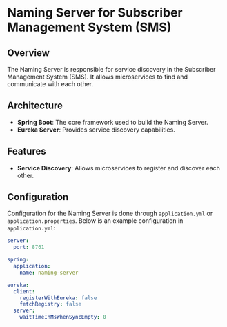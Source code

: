 # Naming Server for Subscriber Management System (SMS)

## Overview

The Naming Server is responsible for service discovery in the Subscriber Management System (SMS). It allows microservices to find and communicate with each other.

## Architecture

- **Spring Boot**: The core framework used to build the Naming Server.
- **Eureka Server**: Provides service discovery capabilities.

## Features

- **Service Discovery**: Allows microservices to register and discover each other.



## Configuration

Configuration for the Naming Server is done through `application.yml` or `application.properties`. Below is an example configuration in `application.yml`:

```yaml
server:
  port: 8761

spring:
  application:
    name: naming-server

eureka:
  client:
    registerWithEureka: false
    fetchRegistry: false
  server:
    waitTimeInMsWhenSyncEmpty: 0
